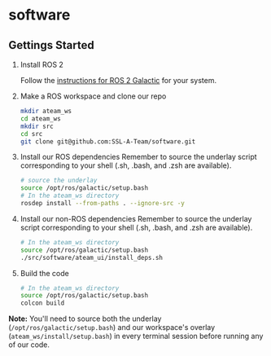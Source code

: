 # software

## Gettings Started

1. Install ROS 2

   Follow the [instructions for ROS 2 Galactic](http://docs.ros.org/en/galactic/Installation.html) for your system.

1. Make a ROS workspace and clone our repo

   ```bash
   mkdir ateam_ws
   cd ateam_ws
   mkdir src
   cd src
   git clone git@github.com:SSL-A-Team/software.git
   ```

1. Install our ROS dependencies
   Remember to source the underlay script corresponding to your shell (.sh, .bash, and .zsh are available). 

   ```bash
   # source the underlay
   source /opt/ros/galactic/setup.bash
   # In the ateam_ws directory
   rosdep install --from-paths . --ignore-src -y
   ```

1. Install our non-ROS dependencies
   Remember to source the underlay script corresponding to your shell (.sh, .bash, and .zsh are available). 

   ```bash
   # In the ateam_ws directory
   source /opt/ros/galactic/setup.bash
   ./src/software/ateam_ui/install_deps.sh
   ```

1. Build the code

   ```bash
   # In the ateam_ws directory
   source /opt/ros/galactic/setup.bash
   colcon build
   ```

**Note:** You'll need to source both the underlay (`/opt/ros/galactic/setup.bash`) and our workspace's overlay (`ateam_ws/install/setup.bash`) in every terminal session before running any of our code.
